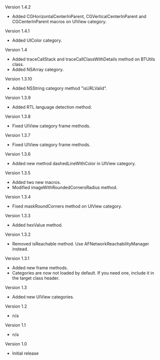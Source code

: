 Version 1.4.2
- Added CGHorizontalCenterInParent, CGVerticalCenterInParent and CGCenterInParent macros on UIView category.

Version 1.4.1
- Added UIColor category.

Version 1.4
- Added traceCallStack and traceCallClassWithDetails method on BTUtils class.
- Added NSArray category.

Version 1.3.10
- Added NSString category method "isURLValid".

Version 1.3.9
- Added RTL language detection method.

Version 1.3.8
- Fixed UIView category frame methods.

Version 1.3.7
- Fixed UIView category frame methods.

Version 1.3.6
- Added new method dashedLineWithColor in UIView category.

Version 1.3.5
- Added two new macros.
- Modified imageWithRoundedCornersRadius method.

Version 1.3.4
- Fixed maskRoundCorners method on UIView category.

Version 1.3.3
- Added hexValue method.

Version 1.3.2
- Removed isReachable method. Use AFNetworkReachabilityManager instead.

Version 1.3.1
- Added new frame methods.
- Categories are now not loaded by default. If you need one, include it in the target class header.

Version 1.3
- Added new UIView categories.

Version 1.2
- n/a

Version 1.1
- n/a

Version 1.0
- Initial release
